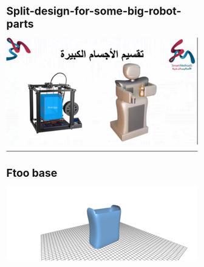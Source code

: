 # Split-design-for-some-big-robot-parts

![alt text](https://github.com/Memo5679/Split-design-for-some-big-robot-parts/blob/master/Screenshot.png)

-------------------------------
# Ftoo base

![alt text](https://github.com/Memo5679/Split-design-for-some-big-robot-parts/blob/master/Screenshot%20(1).png)
